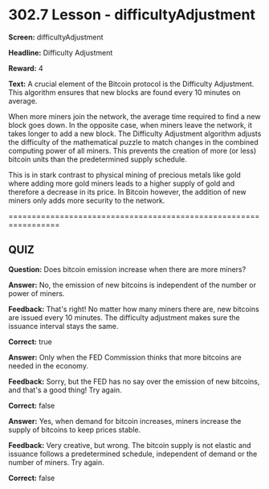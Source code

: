 # 302.7 Lesson - difficultyAdjustment

**Screen:** difficultyAdjustment

**Headline:** Difficulty Adjustment

**Reward:** 4

**Text:** A crucial element of the Bitcoin protocol is the Difficulty Adjustment. This algorithm ensures that new blocks are found every 10 minutes on average.

When more miners join the network, the average time required to find a new block goes down. In the opposite case, when miners leave the network, it takes longer to add a new block. The Difficulty Adjustment algorithm adjusts the difficulty of the mathematical puzzle to match changes in the combined computing power of all miners. This prevents the creation of more (or less) bitcoin units than the predetermined supply schedule.

This is in stark contrast to physical mining of precious metals like gold where adding more gold miners leads to a higher supply of gold and therefore a decrease in its price. In Bitcoin however, the addition of new miners only adds more security to the network.


=================================================================

## QUIZ

**Question:** Does bitcoin emission increase when there are more miners?


**Answer:** No, the emission of new bitcoins is independent of the number or power of miners.

**Feedback:** That&#x27;s right! No matter how many miners there are, new bitcoins are issued every 10 minutes. The difficulty adjustment makes sure the issuance interval stays the same.

**Correct:** true

**Answer:** Only when the FED Commission thinks that more bitcoins are needed in the economy.

**Feedback:** Sorry, but the FED has no say over the emission of new bitcoins, and that&#x27;s a good thing! Try again.

**Correct:** false

**Answer:** Yes, when demand for bitcoin increases, miners increase the supply of bitcoins to keep prices stable.

**Feedback:** Very creative, but wrong. The bitcoin supply is not elastic and issuance follows a predetermined schedule, independent of demand or the number of miners. Try again.

**Correct:** false


<figure><img src="../.gitbook/assets/302-07.png" alt=""><figcaption></figcaption></figure>

